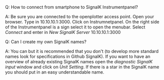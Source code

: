Q: How to connect from smartphone to SignalK Instrumentpanel?

A: Be sure you are connected to the openplotter access point. Open your browser. Type in 10.10.10.1:3000. Click on Instrumnetpanel. On the right side of the Instrumentpanel is a sign select it to open the menubar. Select _Connect_ and enter in _New SignalK Server_ 10.10.10.1:3000

Q: Can I create my own SignalK names?

A: You can but it is recommended that you don't (to develop more standard names look for specifications in Github SignalK). If you want to have an overview of already existing SignalK names open the _diagnostic SignalK input_ window and click on _Unit Setting_. If there is a star in the SignalK name you should put in an easy understandable name.
